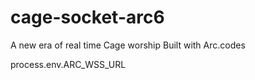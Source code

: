 # cage-socket-arc6
A new era of real time Cage worship
Built with Arc.codes

process.env.ARC_WSS_URL